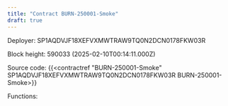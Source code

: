 ```yaml
---
title: "Contract BURN-250001-Smoke"
draft: true
---
```

Deployer: SP1AQDVJF18XEFVXMWTRAW9TQ0N2DCN0178FKW03R


 



Block height: 590033 (2025-02-10T00:14:11.000Z)

Source code: {{<contractref "BURN-250001-Smoke" SP1AQDVJF18XEFVXMWTRAW9TQ0N2DCN0178FKW03R BURN-250001-Smoke>}}

Functions:



